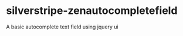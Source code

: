 silverstripe-zenautocompletefield
=================================

A basic autocomplete text field using jquery ui